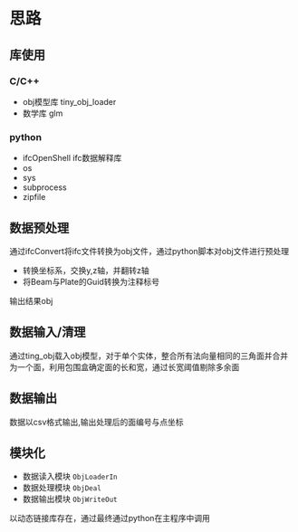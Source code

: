 # 思路

## 库使用

### C/C++

- obj模型库 tiny_obj_loader
- 数学库 glm

### python

- ifcOpenShell ifc数据解释库
- os
- sys
- subprocess
- zipfile

## 数据预处理

通过ifcConvert将ifc文件转换为obj文件，通过python脚本对obj文件进行预处理

- 转换坐标系，交换y,z轴，并翻转z轴
- 将Beam与Plate的Guid转换为注释标号

输出结果obj

## 数据输入/清理

通过ting_obj载入obj模型，对于单个实体，整合所有法向量相同的三角面并合并为一个面，利用包围盒确定面的长和宽，通过长宽阈值剔除多余面

## 数据输出

数据以csv格式输出,输出处理后的面编号与点坐标

## 模块化

- 数据读入模块 `ObjLoaderIn`
- 数据处理模块 `ObjDeal`
- 数据输出模块 `ObjWriteOut`

以动态链接库存在，通过最终通过python在主程序中调用

